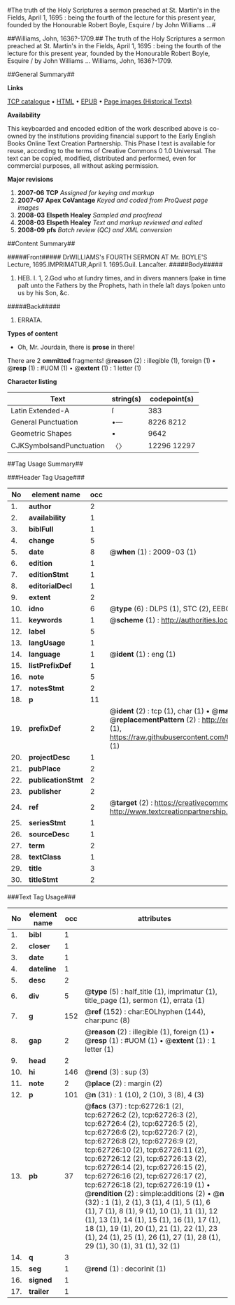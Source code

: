 #The truth of the Holy Scriptures a sermon preached at St. Martin's in the Fields, April 1, 1695 : being the fourth of the lecture for this present year, founded by the Honourable Robert Boyle, Esquire / by John Williams ...#

##Williams, John, 1636?-1709.##
The truth of the Holy Scriptures a sermon preached at St. Martin's in the Fields, April 1, 1695 : being the fourth of the lecture for this present year, founded by the Honourable Robert Boyle, Esquire / by John Williams ...
Williams, John, 1636?-1709.

##General Summary##

**Links**

[TCP catalogue](http://www.ota.ox.ac.uk/tcp/)  • 
[HTML](http://tei.it.ox.ac.uk/tcp/Texts-HTML/free/A66/A66429.html)  • 
[EPUB](http://tei.it.ox.ac.uk/tcp/Texts-EPUB/free/A66/A66429.epub) • 
[Page images (Historical Texts)](https://data.historicaltexts.jisc.ac.uk/view?pubId=eebo-12528759e&pageId=eebo-12528759e-62726-1)

**Availability**

This keyboarded and encoded edition of the
	       work described above is co-owned by the institutions
	       providing financial support to the Early English Books
	       Online Text Creation Partnership. This Phase I text is
	       available for reuse, according to the terms of Creative
	       Commons 0 1.0 Universal. The text can be copied,
	       modified, distributed and performed, even for
	       commercial purposes, all without asking permission.

**Major revisions**

1. __2007-06__ __TCP__ *Assigned for keying and markup*
1. __2007-07__ __Apex CoVantage__ *Keyed and coded from ProQuest page images*
1. __2008-03__ __Elspeth Healey__ *Sampled and proofread*
1. __2008-03__ __Elspeth Healey__ *Text and markup reviewed and edited*
1. __2008-09__ __pfs__ *Batch review (QC) and XML conversion*

##Content Summary##

#####Front#####
DrWILLIAMS's FOURTH SERMON AT Mr. BOYLE'S Lecture, 1695.IMPRIMATUR,April 1. 1695.Guil. Lancaſter.
#####Body#####

1. HEB. I. 1, 2.God who at ſundry times, and in divers manners ſpake in time paſt unto the Fathers by the Prophets, hath in theſe laſt days ſpoken unto us by his Son, &c.

#####Back#####

1. ERRATA.

**Types of content**

  * Oh, Mr. Jourdain, there is **prose** in there!

There are 2 **ommitted** fragments! 
 @__reason__ (2) : illegible (1), foreign (1)  •  @__resp__ (1) : #UOM (1)  •  @__extent__ (1) : 1 letter (1)

**Character listing**


|Text|string(s)|codepoint(s)|
|---|---|---|
|Latin Extended-A|ſ|383|
|General Punctuation|•—|8226 8212|
|Geometric Shapes|▪|9642|
|CJKSymbolsandPunctuation|〈〉|12296 12297|

##Tag Usage Summary##

###Header Tag Usage###

|No|element name|occ|attributes|
|---|---|---|---|
|1.|__author__|2||
|2.|__availability__|1||
|3.|__biblFull__|1||
|4.|__change__|5||
|5.|__date__|8| @__when__ (1) : 2009-03 (1)|
|6.|__edition__|1||
|7.|__editionStmt__|1||
|8.|__editorialDecl__|1||
|9.|__extent__|2||
|10.|__idno__|6| @__type__ (6) : DLPS (1), STC (2), EEBO-CITATION (1), OCLC (1), VID (1)|
|11.|__keywords__|1| @__scheme__ (1) : http://authorities.loc.gov/ (1)|
|12.|__label__|5||
|13.|__langUsage__|1||
|14.|__language__|1| @__ident__ (1) : eng (1)|
|15.|__listPrefixDef__|1||
|16.|__note__|5||
|17.|__notesStmt__|2||
|18.|__p__|11||
|19.|__prefixDef__|2| @__ident__ (2) : tcp (1), char (1)  •  @__matchPattern__ (2) : ([0-9\-]+):([0-9IVX]+) (1), (.+) (1)  •  @__replacementPattern__ (2) : http://eebo.chadwyck.com/downloadtiff?vid=$1&page=$2 (1), https://raw.githubusercontent.com/textcreationpartnership/Texts/master/tcpchars.xml#$1 (1)|
|20.|__projectDesc__|1||
|21.|__pubPlace__|2||
|22.|__publicationStmt__|2||
|23.|__publisher__|2||
|24.|__ref__|2| @__target__ (2) : https://creativecommons.org/publicdomain/zero/1.0/ (1), http://www.textcreationpartnership.org/docs/. (1)|
|25.|__seriesStmt__|1||
|26.|__sourceDesc__|1||
|27.|__term__|2||
|28.|__textClass__|1||
|29.|__title__|3||
|30.|__titleStmt__|2||


###Text Tag Usage###

|No|element name|occ|attributes|
|---|---|---|---|
|1.|__bibl__|1||
|2.|__closer__|1||
|3.|__date__|1||
|4.|__dateline__|1||
|5.|__desc__|2||
|6.|__div__|5| @__type__ (5) : half_title (1), imprimatur (1), title_page (1), sermon (1), errata (1)|
|7.|__g__|152| @__ref__ (152) : char:EOLhyphen (144), char:punc (8)|
|8.|__gap__|2| @__reason__ (2) : illegible (1), foreign (1)  •  @__resp__ (1) : #UOM (1)  •  @__extent__ (1) : 1 letter (1)|
|9.|__head__|2||
|10.|__hi__|146| @__rend__ (3) : sup (3)|
|11.|__note__|2| @__place__ (2) : margin (2)|
|12.|__p__|101| @__n__ (31) : 1 (10), 2 (10), 3 (8), 4 (3)|
|13.|__pb__|37| @__facs__ (37) : tcp:62726:1 (2), tcp:62726:2 (2), tcp:62726:3 (2), tcp:62726:4 (2), tcp:62726:5 (2), tcp:62726:6 (2), tcp:62726:7 (2), tcp:62726:8 (2), tcp:62726:9 (2), tcp:62726:10 (2), tcp:62726:11 (2), tcp:62726:12 (2), tcp:62726:13 (2), tcp:62726:14 (2), tcp:62726:15 (2), tcp:62726:16 (2), tcp:62726:17 (2), tcp:62726:18 (2), tcp:62726:19 (1)  •  @__rendition__ (2) : simple:additions (2)  •  @__n__ (32) : 1 (1), 2 (1), 3 (1), 4 (1), 5 (1), 6 (1), 7 (1), 8 (1), 9 (1), 10 (1), 11 (1), 12 (1), 13 (1), 14 (1), 15 (1), 16 (1), 17 (1), 18 (1), 19 (1), 20 (1), 21 (1), 22 (1), 23 (1), 24 (1), 25 (1), 26 (1), 27 (1), 28 (1), 29 (1), 30 (1), 31 (1), 32 (1)|
|14.|__q__|3||
|15.|__seg__|1| @__rend__ (1) : decorInit (1)|
|16.|__signed__|1||
|17.|__trailer__|1||
